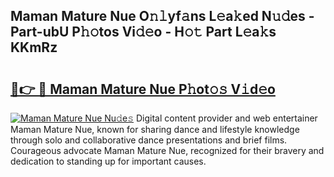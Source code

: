 ## Maman Mature Nue O𝚗𝚕yf𝚊ns L𝚎a𝚔ed N𝚞𝚍es - Part-ubU P𝚑𝚘tos Vi𝚍𝚎o - H𝚘𝚝 Part L𝚎a𝚔s KKmRz

# <h2><a href="http://kfbtv5k.oniu.top/?m=Maman+Mature+Nue">🔗👉 🔴 Maman Mature Nue P𝚑ot𝚘𝚜 V𝚒d𝚎o</a></h2>

[![Maman Mature Nue Nu𝚍e𝚜](https://i.imgur.com/0qMVB7G.gif)](http://kfbtv5k.oniu.top/?m=Maman+Mature+Nue)
Digital content provider and web entertainer Maman Mature Nue, known for sharing dance and lifestyle knowledge through solo and collaborative dance presentations and brief films. Courageous advocate Maman Mature Nue, recognized for their bravery and dedication to standing up for important causes.  
